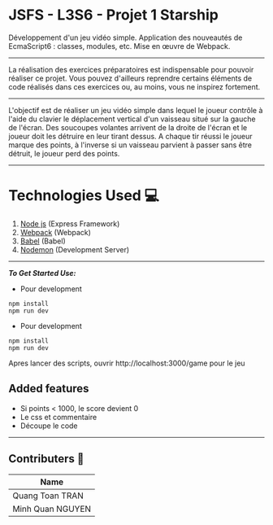 # JSFS - L3S6 - Projet 1 Starship

Développement d'un jeu vidéo simple. Application des nouveautés de EcmaScript6 : classes, modules, etc. Mise en œuvre de Webpack.

---

La réalisation des exercices préparatoires est indispensable pour pouvoir réaliser ce projet. Vous pouvez d'ailleurs reprendre certains éléments de code réalisés dans ces exercices ou, au moins, vous ne inspirez fortement.

---

L'objectif est de réaliser un jeu vidéo simple dans lequel le joueur contrôle à l'aide du clavier le déplacement vertical d'un vaisseau situé sur la gauche de l'écran. Des soucoupes volantes arrivent de la droite de l'écran et le joueur doit les détruire en leur tirant dessus. A chaque tir réussi le joueur marque des points, à l'inverse si un vaisseau parvient à passer sans être détruit, le joueur perd des points.

___
# Technologies Used 💻
1. [Node js](https://nodejs.org) (Express Framework)
2. [Webpack](https://webpack.js.org/) (Webpack)
3. [Babel](https://babeljs.io/) (Babel)
4. [Nodemon](https://nodemon.io/) (Development Server)
___
***To Get Started Use:***
* Pour development
```
npm install
npm run dev
```
* Pour development
```
npm install
npm run dev
```

Apres lancer des scripts, ouvrir http://localhost:3000/game pour le jeu 

## Added features
- Si points < 1000, le score devient 0
- Le css et commentaire
- Découpe le code
___
## Contributers 🤖
|Name|
|----|
|Quang Toan TRAN|
|Minh Quan NGUYEN|
